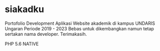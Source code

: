 # siakadku
Portofolio Development Aplikasi Website akademik di kampus UNDARIS Ungaran
Periode 2019 - 2023
Bebas untuk dikembangkan namun tetap sertakan nama developer. Terimakasih.

PHP 5.6
NATIVE
